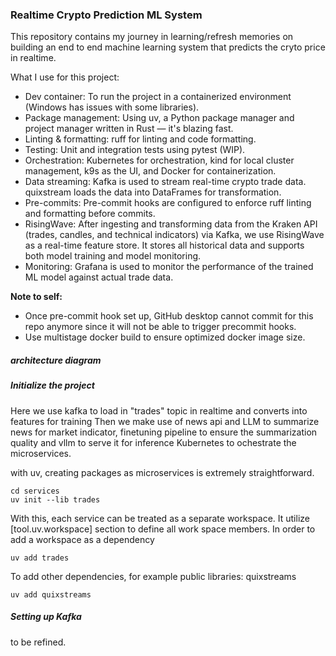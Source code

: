 ### Realtime Crypto Prediction ML System 

This repository contains my journey in learning/refresh memories on building an end to end machine learning system that predicts the cryto price in realtime. 

What I use for this project:
-  Dev container: To run the project in a containerized environment (Windows has issues with some libraries).
-  Package management: Using uv, a Python package manager and project manager written in Rust — it's blazing fast.
- Linting & formatting: ruff for linting and code formatting.
- Testing: Unit and integration tests using pytest (WIP).
- Orchestration: Kubernetes for orchestration, kind for local cluster management, k9s as the UI, and Docker for containerization.
- Data streaming: Kafka is used to stream real-time crypto trade data. quixstream loads the data into DataFrames for transformation.
- Pre-commits: Pre-commit hooks are configured to enforce ruff linting and formatting before commits.
- RisingWave: After ingesting and transforming data from the Kraken API (trades, candles, and technical indicators) via Kafka, we use RisingWave as a real-time feature store. It stores all historical data and supports both model training and model monitoring.
- Monitoring: Grafana is used to monitor the performance of the trained ML model against actual trade data.

<b>Note to self:</b>
- Once pre-commit hook set up, GitHub desktop cannot commit for this repo anymore since it will not be able to trigger precommit hooks.
- Use multistage docker build to ensure optimized docker image size.


##### architecture diagram 

##### Initialize the project
Here we use kafka to load in "trades" topic in realtime and converts into features for training
Then we make use of news api and LLM to summarize news for market indicator, finetuning pipeline to ensure the summarization quality and vllm to serve it for inference
Kubernetes to ochestrate the microservices. 

with uv, creating packages as microservices is extremely straightforward. 
```
cd services
uv init --lib trades
```
With this, each service can be treated as a separate workspace. It utilize [tool.uv.workspace] section to define all work space members. In order to add a workspace as a dependency 
```
uv add trades
```
To add other dependencies, for example public libraries: quixstreams 
```
uv add quixstreams
```
##### Setting up Kafka


##### 
to be refined.